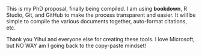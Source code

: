 This is my PhD proposal, finally being compiled. I am using **bookdown**, R
Studio, Git, and GitHub to make the process transparent and easier. It will be
simple to compile the various documents together, auto-format citations, etc.

Thank you Yihui and everyone else for creating these tools. I love Microsoft,
but NO WAY am I going back to the copy-paste mindset!